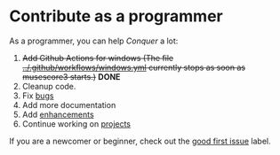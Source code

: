 # Contribute as a programmer

As a programmer, you can help *Conquer* a lot:

1. ~~Add Github Actions for windows (The file [../.github/workflows/windows.yml](../.github/workflows/windows.yml)
   currently stops as soon as musescore3 starts.)~~ **DONE**
2. Cleanup code.
3. Fix [bugs](https://github.com/JCWasmx86/Conquer/labels/bug)
4. Add more documentation
5. Add [enhancements](https://github.com/JCWasmx86/Conquer/labels/enhancement)
6. Continue working on [projects](https://github.com/JCWasmx86/Conquer/projects)

If you are a newcomer or beginner, check out
the [good first issue](https://github.com/JCWasmx86/Conquer/labels/good%20first%20issue) label.

